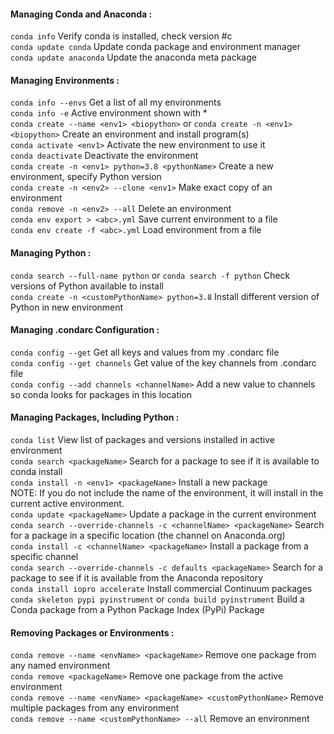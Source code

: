 #### Managing Conda and Anaconda :

`conda info` Verify conda is installed, check version #c </br>
`conda update conda` Update conda package and environment manager </br>
`conda update anaconda` Update the anaconda meta package </br>

#### Managing Environments :

`conda info --envs` Get a list of all my environments </br>
`conda info -e` Active environment shown with * </br>
`conda create --name <env1> <biopython>` or `conda create -n <env1> <biopython>` Create an environment and install program(s)  </br>
`conda activate <env1>` Activate the new environment to use it </br>
`conda deactivate` Deactivate the environment </br>
`conda create -n <env1> python=3.8 <pythonName>` Create a new environment, specify Python version </br>
`conda create -n <env2> --clone <env1>` Make exact copy of an environment </br>
`conda remove -n <env2> --all` Delete an environment </br>
`conda env export > <abc>.yml` Save current environment to a file </br>
`conda env create -f <abc>.yml` Load environment from a file </br>

#### Managing Python :
`conda search --full-name python` or `conda search -f python` Check versions of Python available to install </br>
`conda create -n <customPythonName> python=3.8` Install different version of Python in new environment </br>

#### Managing .condarc Configuration :
`conda config --get` Get all keys and values from my .condarc file </br>
`conda config --get channels` Get value of the key channels from .condarc file </br>
`conda config --add channels <channelName>` Add a new value to channels so conda looks for packages in this location </br>

#### Managing Packages, Including Python :
`conda list` View list of packages and versions installed in active environment </br>
`conda search <packageName>` Search for a package to see if it is available to conda install </br>
`conda install -n <env1> <packageName>` Install a new package </br>
NOTE: If you do not include the name of the environment, it will install in the current active environment. </br>
`conda update <packageName>` Update a package in the current environment </br>
`conda search --override-channels -c <channelName> <packageName>` Search for a package in a specific location (the <channelName> channel on Anaconda.org) </br>
`conda install -c <channelName> <packageName>` Install a package from a specific channel </br>
`conda search --override-channels -c defaults <packageName>` Search for a package to see if it is available from the Anaconda repository </br>
`conda install iopro accelerate` Install commercial Continuum packages </br>
`conda skeleton pypi pyinstrument` or `conda build pyinstrument` Build a Conda package from a Python Package Index (PyPi) Package </br>

#### Removing Packages or Environments :
`conda remove --name <envName> <packageName>` Remove one package from any named environment </br>
`conda remove <packageName>` Remove one package from the active environment </br>
`conda remove --name <envName> <packageName> <customPythonName>` Remove multiple packages from any environment </br>
`conda remove --name <customPythonName> --all` Remove an environment </br>
